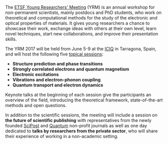 The [ETSF Young Researchers' Meeting](about) (YRM) is an annual workshop for
non-permanent scientists, mainly postdocs and PhD students, who work on
theoretical and computational methods for the study of the electronic and optical
properties of materials.
It gives young researchers a chance to showcase their work, exchange ideas with others at their own level, learn novel techniques, start new collaborations, and improve their presentation skills.

The YRM 2017 will be held from June 5-9 at the [ICIQ](venue) in
Tarragona, Spain, and will host the following five [topical sessions](program):

 * **Structure prediction and phase transitions**
 * **Strongly correlated electrons and quantum magnetism**
 * **Electronic excitations**
 * **Vibrations and electron-phonon coupling**
 * **Quantum transport and electron dynamics**

Keynote talks at the beginning of each session give the participants an
overview of the field, introducing the theoretical framework, state-of-the-art
methods and open questions.

In addition to the scientific sessions, the meeting will include a session on
**the future of scientific publishing** with representatives from the newly
founded [SciPost](https://scipost.org/) and
[Quantum](http://quantum-journal.org/) non-profit journals as well as one day
dedicated to **talks by researchers from the private sector**, who will share
their experience of working in a non-academic setting.
